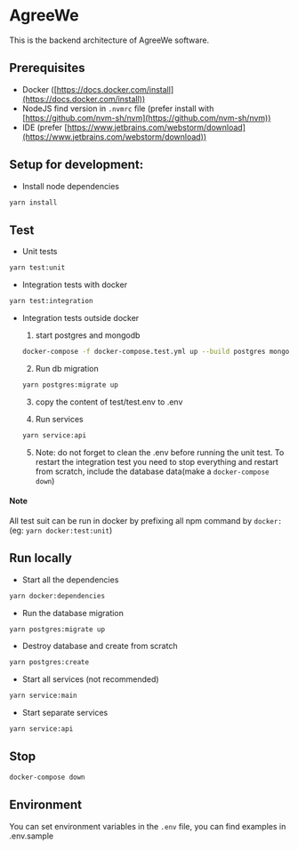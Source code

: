 # AgreeWe

This is the backend architecture of AgreeWe software.

## Prerequisites

- Docker ([https://docs.docker.com/install](https://docs.docker.com/install))
- NodeJS find version in `.nvmrc` file (prefer install
  with [https://github.com/nvm-sh/nvm](https://github.com/nvm-sh/nvm))
- IDE (prefer [https://www.jetbrains.com/webstorm/download](https://www.jetbrains.com/webstorm/download))

## Setup for development:

- Install node dependencies

```sh
yarn install
```

## Test

- Unit tests

```sh
yarn test:unit
```

- Integration tests with docker

```sh
yarn test:integration
```

- Integration tests outside docker

  1. start postgres and mongodb

  ```sh
  docker-compose -f docker-compose.test.yml up --build postgres mongodb
  ```

  2. Run db migration

  ```sh
  yarn postgres:migrate up
  ```

  3. copy the content of test/test.env to .env

  4. Run services

  ```sh
  yarn service:api
  ```

  5. Note: do not forget to clean the .env before running the unit test. To restart the integration test you need to
     stop everything and restart from scratch, include the database data(make a `docker-compose down`)

#### Note

All test suit can be run in docker by prefixing all npm command by `docker:` (eg: `yarn docker:test:unit`)

## Run locally

- Start all the dependencies

```sh
yarn docker:dependencies
```

- Run the database migration

```sh
yarn postgres:migrate up
```

- Destroy database and create from scratch

```sh
yarn postgres:create
```

- Start all services (not recommended)

```sh
yarn service:main
```

- Start separate services

```sh
yarn service:api
```

## Stop

```sh
docker-compose down
```

## Environment

You can set environment variables in the `.env` file, you can find examples in .env.sample
